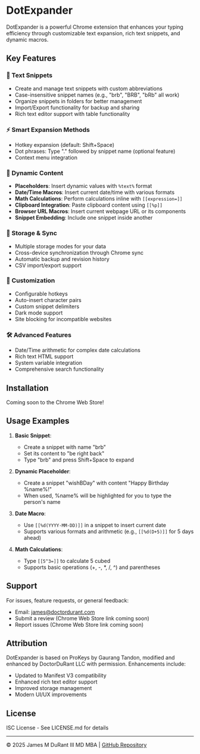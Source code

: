 # DotExpander

DotExpander is a powerful Chrome extension that enhances your typing efficiency through customizable text expansion, rich text snippets, and dynamic macros.

## Key Features

### 📝 Text Snippets
- Create and manage text snippets with custom abbreviations
- Case-insensitive snippet names (e.g., "brb", "BRB", "bRb" all work)
- Organize snippets in folders for better management
- Import/Export functionality for backup and sharing
- Rich text editor support with table functionality

### ⚡ Smart Expansion Methods
- Hotkey expansion (default: Shift+Space)
- Dot phrases: Type "." followed by snippet name (optional feature)
- Context menu integration

### 🔄 Dynamic Content
- **Placeholders**: Insert dynamic values with `%text%` format
- **Date/Time Macros**: Insert current date/time with various formats
- **Math Calculations**: Perform calculations inline with `[[expression=]]`
- **Clipboard Integration**: Paste clipboard content using `[[%p]]`
- **Browser URL Macros**: Insert current webpage URL or its components
- **Snippet Embedding**: Include one snippet inside another

### 💾 Storage & Sync
- Multiple storage modes for your data
- Cross-device synchronization through Chrome sync
- Automatic backup and revision history
- CSV import/export support

### 🎨 Customization
- Configurable hotkeys
- Auto-insert character pairs
- Custom snippet delimiters
- Dark mode support
- Site blocking for incompatible websites

### 🛠️ Advanced Features
- Date/Time arithmetic for complex date calculations
- Rich text HTML support
- System variable integration
- Comprehensive search functionality

## Installation

Coming soon to the Chrome Web Store!

## Usage Examples

1. **Basic Snippet**:
   - Create a snippet with name "brb"
   - Set its content to "be right back"
   - Type "brb" and press Shift+Space to expand

2. **Dynamic Placeholder**:
   - Create a snippet "wishBDay" with content "Happy Birthday %name%!"
   - When used, %name% will be highlighted for you to type the person's name

3. **Date Macro**:
   - Use `[[%d(YYYY-MM-DD)]]` in a snippet to insert current date
   - Supports various formats and arithmetic (e.g., `[[%d(D+5)]]` for 5 days ahead)

4. **Math Calculations**:
   - Type `[[5^3=]]` to calculate 5 cubed
   - Supports basic operations (+, -, *, /, ^) and parentheses

## Support

For issues, feature requests, or general feedback:
- Email: james@doctordurant.com
- Submit a review (Chrome Web Store link coming soon)
- Report issues (Chrome Web Store link coming soon)

## Attribution

DotExpander is based on ProKeys by Gaurang Tandon, modified and enhanced by DoctorDuRant LLC with permission. Enhancements include:
- Updated to Manifest V3 compatibility
- Enhanced rich text editor support
- Improved storage management
- Modern UI/UX improvements

## License

ISC License - See LICENSE.md for details

---
© 2025 James M DuRant III MD MBA | [GitHub Repository](https://github.com/jmdurant/dotexpander)
